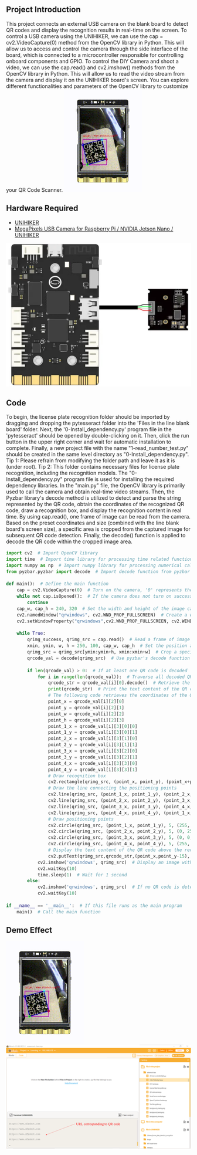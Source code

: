 ## **Project Introduction**
This project connects an external USB camera on the blank board to detect QR codes and display the recognition results in real-time on the screen.
To control a USB camera using the UNIHIKER, we can use the cap = cv2.VideoCapture(0) method from the OpenCV library in Python. This will allow us to access and control the camera through the side interface of the board, which is connected to a microcontroller responsible for controlling onboard components and GPIO.
To control the DIY Camera and shoot a video, we can use the cap.read() and cv2.imshow() methods from the OpenCV library in Python. This will allow us to read the video stream from the camera and display it on the UNIHIKER board's screen. You can explore different functionalities and parameters of the OpenCV library to customize your QR Code Scanner.
![20240801_215321[00h00m00s-00h00m06s].gif](img/8_QR_Code_Scanner/1722520579761-9323c717-8d22-434a-a1dd-ec9de7e3ea6f.gif)
## **Hardware Required**

- [UNIHIKER](https://www.dfrobot.com/product-2691.html)
- [MegaPixels USB Camera for Raspberry Pi / NVIDIA Jetson Nano / UNIHIKER](https://www.dfrobot.com/product-2089.html)

![](img/8_QR_Code_Scanner/1692675829807-df9e3074-c792-46de-a6cf-32155c10c88b.png)
## **Code**
To begin, the license plate recognition folder should be imported by dragging and dropping the pytesseract folder into the 'Files in the line blank board' folder. Next, the '0-Install_dependency.py' program file in the 'pytesseract' should be opened by double-clicking on it. Then, click the run button in the upper right corner and wait for automatic installation to complete. Finally, a new project file with the name "1-read_number_test.py" should be created in the same level directory as "0-Install_dependency.py".
Tip 1: Please refrain from modifying the folder path and leave it as it is (under root).
Tip 2: This folder contains necessary files for license plate recognition, including the recognition models. The "0-Install_dependency.py" program file is used for installing the required dependency libraries.
In the "main.py" file, the OpenCV library is primarily used to call the camera and obtain real-time video streams. Then, the Pyzbar library's decode method is utilized to detect and parse the string represented by the QR code, obtain the coordinates of the recognized QR code, draw a recognition box, and display the recognition content in real time. By using cap.read(), one frame of image can be read from the camera. Based on the preset coordinates and size (combined with the line blank board's screen size), a specific area is cropped from the captured image for subsequent QR code detection. Finally, the decode() function is applied to decode the QR code within the cropped image area.
```python
import cv2  # Import OpenCV library
import time  # Import time library for processing time related functions
import numpy as np  # Import numpy library for processing numerical calculations
from pyzbar.pyzbar import decode  # Import decode function from pyzbar library for decoding QR codes
 
def main():  # Define the main function
    cap = cv2.VideoCapture(0)  # Turn on the camera, '0' represents the default camera
    while not cap.isOpened():  # If the camera does not turn on successfully, wait in a loop
        continue
    cap_w, cap_h = 240, 320  # Set the width and height of the image captured by the camera
    cv2.namedWindow("qrwindows", cv2.WND_PROP_FULLSCREEN)  # Create a window named 'qrwindows'
    cv2.setWindowProperty("qrwindows",cv2.WND_PROP_FULLSCREEN, cv2.WINDOW_FULLSCREEN)  # Set window 'qrwindows' to full screen display
 
    while True:  
        qrimg_success, qrimg_src = cap.read()  # Read a frame of image from the camera
        xmin, ymin, w, h = 250, 100, cap_w, cap_h  # Set the position and size of the image area to be processed
        qrimg_src = qrimg_src[ymin:ymin+h, xmin:xmin+w]  # Crop a specified size area from the image captured by the camera
        qrcode_val = decode(qrimg_src)  # Use pyzbar's decode function to decode QR codes in cropped images
 
        if len(qrcode_val) > 0:  # If at least one QR code is decoded
            for i in range(len(qrcode_val)):  # Traverse all decoded QR codes
                qrcode_str = qrcode_val[i][0].decode()  # Retrieve the text content of the QR code
                print(qrcode_str)  # Print the text content of the QR code on the console
                # The following code retrieves the coordinates of the QR code positioning point and draws a recognition box and positioning point
                point_x = qrcode_val[i][2][0]
                point_y = qrcode_val[i][2][1]
                point_w = qrcode_val[i][2][2]
                point_h = qrcode_val[i][2][3]
                point_1_x = qrcode_val[i][3][0][0]
                point_1_y = qrcode_val[i][3][0][1]
                point_2_x = qrcode_val[i][3][1][0]
                point_2_y = qrcode_val[i][3][1][1]
                point_3_x = qrcode_val[i][3][2][0]
                point_3_y = qrcode_val[i][3][2][1]
                point_4_x = qrcode_val[i][3][3][0]
                point_4_y = qrcode_val[i][3][3][1]
                # Draw recognition box
                cv2.rectangle(qrimg_src, (point_x, point_y), (point_x+point_w, point_y+point_h), (255, 0, 255), 2)
                # Draw the line connecting the positioning points
                cv2.line(qrimg_src, (point_1_x, point_1_y), (point_2_x, point_2_y), (255, 0, 0), 2, cv2.FILLED)
                cv2.line(qrimg_src, (point_2_x, point_2_y), (point_3_x, point_3_y), (255, 0, 0), 2, cv2.FILLED)
                cv2.line(qrimg_src, (point_3_x, point_3_y), (point_4_x, point_4_y), (255, 0, 0), 2, cv2.FILLED)
                cv2.line(qrimg_src, (point_4_x, point_4_y), (point_1_x, point_1_y), (255, 0, 0), 2, cv2.FILLED)
                # Draw positioning points
                cv2.circle(qrimg_src, (point_1_x, point_1_y), 5, (255, 0, 0), 2)
                cv2.circle(qrimg_src, (point_2_x, point_2_y), 5, (0, 255, 0), 2)
                cv2.circle(qrimg_src, (point_3_x, point_3_y), 5, (0, 0, 255), 2)
                cv2.circle(qrimg_src, (point_4_x, point_4_y), 5, (255, 255, 0), 2)
                # Display the text content of the QR code above the recognition box
                cv2.putText(qrimg_src,qrcode_str,(point_x,point_y-15), cv2.FONT_HERSHEY_COMPLEX, 0.4, (0, 0, 255), 1)
            cv2.imshow('qrwindows', qrimg_src)  # Display an image with a recognition box and text in the window 'qrwindows'
            cv2.waitKey(10)  
            time.sleep(1)  # Wait for 1 second
        else:
            cv2.imshow('qrwindows', qrimg_src)  # If no QR code is detected, display the original image in the window 'qrwindows'
            cv2.waitKey(10)  
 
if __name__ == '__main__':  # If this file runs as the main program
    main()  # Call the main function
```
## **Demo Effect**
![20240801_215321[00h00m00s-00h00m06s].gif](img/8_QR_Code_Scanner/1722520660463-d8df7d4c-4b0b-42da-8d54-da1b0e93c3e3.gif)
![image.png](img/8_QR_Code_Scanner/1722504192961-6e0c51f9-b91a-47c3-8342-a005dc3ed094.png)
